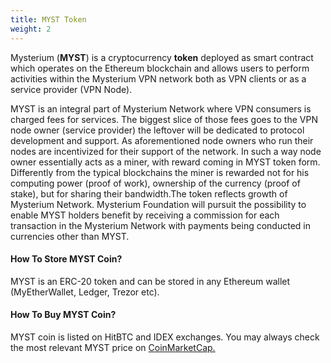 ```yaml
---
title: MYST Token
weight: 2
---
```


Mysterium (**MYST**) is a cryptocurrency **token** deployed as smart contract which operates on the Ethereum blockchain and allows users to perform activities within the Mysterium VPN network both as VPN clients or as a service provider (VPN Node).

MYST is an integral part of Mysterium Network where VPN consumers is charged fees for services. The biggest slice of those fees goes to the VPN node owner (service provider) the leftover will be dedicated to protocol development and support. As aforementioned node owners who run their nodes are incentivized for their support of the network. In such a way node owner essentially acts as a miner, with reward coming in MYST token form. Differently from the typical blockchains the miner is  rewarded not for his computing power (proof of work), ownership of the currency (proof of stake), but for sharing their bandwidth.The token reflects growth of Mysterium Network. Mysterium Foundation will pursuit the possibility to enable MYST holders benefit by receiving a commission for each transaction in the Mysterium Network with payments being conducted in currencies other than MYST.

#### How To Store MYST Coin?

MYST is an ERC-20 token and can be stored in any Ethereum wallet (MyEtherWallet, Ledger, Trezor etc).

#### How To Buy MYST Coin?

MYST coin is listed on HitBTC and IDEX exchanges. You may always check the most relevant MYST price on [CoinMarketCap.](https://coinmarketcap.com/currencies/mysterium/)

